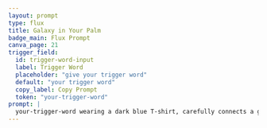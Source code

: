```yaml
---
layout: prompt
type: flux
title: Galaxy in Your Palm
badge_main: Flux Prompt
canva_page: 21
trigger_field:
  id: trigger-word-input
  label: Trigger Word
  placeholder: "give your trigger word"
  default: "your trigger word"
  copy_label: Copy Prompt
  token: "your-trigger-word"
prompt: |
  your-trigger-word wearing a dark blue T‑shirt, carefully connects a glowing teal wire into an alien machine’s socket in a rainforest clearing; his face lights up with curiosity as magenta data flows into his palm and atmospheric mist swirls in response.
---
```

